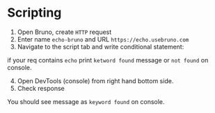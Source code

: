 # Scripting 

1. Open Bruno, create `HTTP` request 
2. Enter name `echo-bruno` and URL `https://echo.usebruno.com`
3. Navigate to the script tab and write conditional statement:  

if your req contains `echo` print `ketword found` message or `not found` on console.

4. Open DevTools (console) from right hand bottom side.
5. Check response

You should see message as `keyword found` on console.